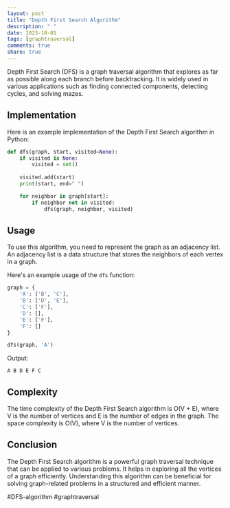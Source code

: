 ```yaml
---
layout: post
title: "Depth First Search Algorithm"
description: " "
date: 2023-10-01
tags: [graphtraversal]
comments: true
share: true
---
```


Depth First Search (DFS) is a graph traversal algorithm that explores as far as possible along each branch before backtracking. It is widely used in various applications such as finding connected components, detecting cycles, and solving mazes.

## Implementation

Here is an example implementation of the Depth First Search algorithm in Python:

```python
def dfs(graph, start, visited=None):
    if visited is None:
        visited = set()
        
    visited.add(start)
    print(start, end=" ")

    for neighbor in graph[start]:
        if neighbor not in visited:
            dfs(graph, neighbor, visited)
```

## Usage

To use this algorithm, you need to represent the graph as an adjacency list. An adjacency list is a data structure that stores the neighbors of each vertex in a graph.

Here's an example usage of the `dfs` function:

```python
graph = {
    'A': ['B', 'C'],
    'B': ['D', 'E'],
    'C': ['F'],
    'D': [],
    'E': ['F'],
    'F': []
}

dfs(graph, 'A')
```

Output:
```
A B D E F C
```

## Complexity

The time complexity of the Depth First Search algorithm is O(V + E), where V is the number of vertices and E is the number of edges in the graph. The space complexity is O(V), where V is the number of vertices.

## Conclusion

The Depth First Search algorithm is a powerful graph traversal technique that can be applied to various problems. It helps in exploring all the vertices of a graph efficiently. Understanding this algorithm can be beneficial for solving graph-related problems in a structured and efficient manner.

#DFS-algorithm #graphtraversal